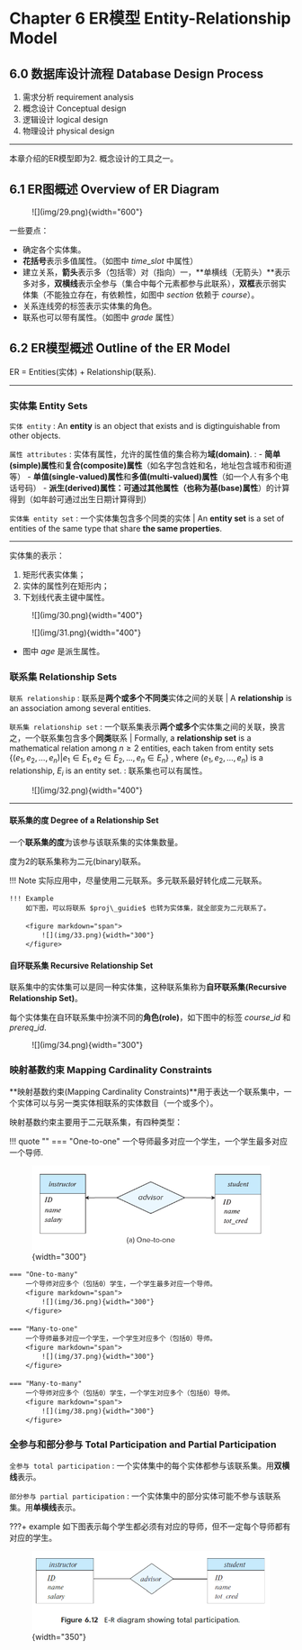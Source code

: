 # Chapter 6 ER模型 Entity-Relationship Model
## 6.0 数据库设计流程 Database Design Process
1. 需求分析 requirement analysis
2. 概念设计 Conceptual design
3. 逻辑设计 logical design
4. 物理设计 physical design

---

本章介绍的ER模型即为2. 概念设计的工具之一。

## 6.1 ER图概述 Overview of ER Diagram
<figure markdown="span">
    ![](img/29.png){width="600"}
</figure>

一些要点：

- 确定各个实体集。
- **花括号**表示多值属性。（如图中 $time\_slot$ 中属性）
- 建立关系，**箭头**表示多（包括零）对（指向）一，**单横线（无箭头）**表示多对多，**双横线**表示全参与（集合中每个元素都参与此联系），**双框**表示弱实体集（不能独立存在，有依赖性，如图中 $section$ 依赖于 $course$）。
- 关系连线旁的标签表示实体集的角色。
- 联系也可以带有属性。（如图中 $grade$ 属性）

## 6.2 ER模型概述 Outline of the ER Model

ER = Entities(实体) + Relationship(联系).

---

### 实体集 Entity Sets

`实体 entity`
:   An **entity** is an object that exists and is digtinguishable from other objects.

`属性 attributes`
:   实体有属性，允许的属性值的集合称为**域(domain)**.
:   - **简单(simple)属性**和**复合(composite)属性**（如名字包含姓和名，地址包含城市和街道等）
    - **单值(single-valued)属性**和**多值(multi-valued)属性**（如一个人有多个电话号码）
    - **派生(derived)属性：**可通过其他属性（也称为**基(base)属性**）的计算得到（如年龄可通过出生日期计算得到）

`实体集 entity set`
:   一个实体集包含多个同类的实体 | An **entity set** is a set of entities of the same type that share **the same properties**.

---

实体集的表示：

1. 矩形代表实体集；
2. 实体的属性列在矩形内；
3. 下划线代表主键中属性。

<figure markdown="span">
    ![](img/30.png){width="400"}
</figure>

<figure markdown="span">
    ![](img/31.png){width="400"}
</figure>

- 图中 $age$ 是派生属性。

### 联系集 Relationship Sets

`联系 relationship`
:   联系是**两个或多个不同类**实体之间的关联 | A **relationship** is an association among several entities.

`联系集 relationship set`
:   一个联系集表示**两个或多个**实体集之间的关联，换言之，一个联系集包含多个**同类**联系 | Formally, a **relationship set** is a mathematical relation among $n\geq 2$ entities, each taken from entity sets $\{(e_1, e_2, ..., e_n) | e_1\in E_1, e_2\in E_2, ..., e_n\in E_n\}$ , where $(e_1, e_2, ..., e_n)$ is a relationship, $E_i$ is an entity set.
:   联系集也可以有属性。

<figure markdown="span">
    ![](img/32.png){width="400"}
</figure>

---

#### 联系集的度 Degree of a Relationship Set

一个**联系集的度**为该参与该联系集的实体集数量。

度为2的联系集称为二元(binary)联系。

!!! Note
    实际应用中，尽量使用二元联系。多元联系最好转化成二元联系。

    !!! Example
        如下图，可以将联系 $proj\_guidie$ 也转为实体集，就全部变为二元联系了。

        <figure markdown="span">
            ![](img/33.png){width="300"}
        </figure>

#### 自环联系集 Recursive Relationship Set

联系集中的实体集可以是同一种实体集，这种联系集称为**自环联系集(Recursive Relationship Set)**。

每个实体集在自环联系集中扮演不同的**角色(role)**，如下图中的标签 $course\_id$ 和 $prereq\_id$.

<figure markdown="span">
    ![](img/34.png){width="300"}
</figure>

### 映射基数约束 Mapping Cardinality Constraints

**映射基数约束(Mapping Cardinality Constraints)**用于表达一个联系集中，一个实体可以与另一类实体相联系的实体数目（一个或多个）。

映射基数约束主要用于二元联系集，有四种类型：

!!! quote ""
    === "One-to-one"
        一个导师最多对应一个学生，一个学生最多对应一个导师.
        <figure markdown="span">
            ![](img/35.png){width="300"}
        </figure>

    === "One-to-many"
        一个导师对应多个（包括0）学生，一个学生最多对应一个导师。
        <figure markdown="span">
            ![](img/36.png){width="300"}
        </figure>

    === "Many-to-one"
        一个导师最多对应一个学生，一个学生对应多个（包括0）导师。
        <figure markdown="span">
            ![](img/37.png){width="300"}
        </figure>

    === "Many-to-many"
        一个导师对应多个（包括0）学生，一个学生对应多个（包括0）导师。
        <figure markdown="span">
            ![](img/38.png){width="300"}
        </figure>

### 全参与和部分参与 Total Participation and Partial Participation

`全参与 total participation`
:   一个实体集中的每个实体都参与该联系集。用**双横线**表示。

`部分参与 partial participation`
:   一个实体集中的部分实体可能不参与该联系集。用**单横线**表示。

???+ example
    如下图表示每个学生都必须有对应的导师，但不一定每个导师都有对应的学生。
    <figure markdown="span">
        ![](img/39.png){width="350"}
    </figure>